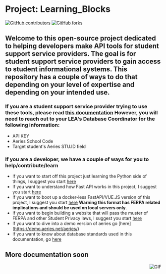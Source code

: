 # Project: Learning_Blocks

[![GitHub contributors](https://img.shields.io/github/contributors/code4sac/learning-blocks)](https://github.com/code4sac/learning-blocks/graphs/contributors)
[![GitHub forks](https://img.shields.io/github/forks/code4sac/learning-blocks)](https://github.com/code4sac/learning-blocks/network/members)

## Welcome to this open-source project dedicated to helping developers make API tools for student support service providers. The goal is for student support service providers to gain access to student informational systems. This repository has a couple of ways to do that depending on your level of expertise and depending on your intended use.

### If you are a student support service provider trying to use these tools, please read [this documentation](https://github.com/code4sac/learning-blocks/blob/main/Documentation%20Directory/SSSP_Read_Me.md) However, you will need to reach out to your LEA's Database Coordinator for the following information:

- API KEY
- Aeries School Code
- Target student's Aeries STU.ID field

### If you are a developer, we have a couple of ways for you to help/contribute/learn

- If you want to start off this project just learning the Python side of things, I suggest you
  start [here](https://github.com/code4sac/learning-blocks/blob/main/Documentation%20Directory/Individual_scripts.md)
- If you want to understand how Fast API works in this project, I suggest you
  start [here](https://github.com/code4sac/learning-blocks/blob/main/Documentation%20Directory/FastAPI_setup.md)
- If you want to boot up a docker-less FastAPI/VUE.JS version of this project, I suggest you
  start [here](https://github.com/code4sac/learning-blocks/tree/main/Learning-Blocks-No-Docker-Version) <strong>Warning
  this format has FERPA related implications and should be used on local servers only</strong>.
- If you want to begin building a website that will pass the muster of FERPA and other Student Privacy laws, I suggest
  you start [here](https://github.com/code4sac/learning-blocks/tree/main/Learning-Blocks-Docker-Version)
- If you want to dive into a demo version of aeries go [here] (https://demo.aeries.net/aeries/)
- If you want to know about database standards used in this documentation, go [here](https://www.imsglobal.org/oneroster-v11-final-csv-tables#_Toc480293254 )

## More documentation soon

<img align="right" alt="GIF" src="https://i.pinimg.com/originals/e4/26/70/e426702edf874b181aced1e2fa5c6cde.gif" />
